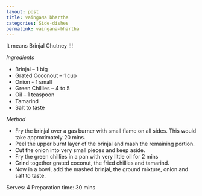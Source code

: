 ```yaml
---
layout: post
title: vaingaNa bhartha
categories: Side-dishes
permalink: vaingana-bhartha
---
```


It means Brinjal Chutney !!!

_Ingredients_

* Brinjal – 1 big 
* Grated Coconout – 1 cup
* Onion - 1 small
* Green Chillies – 4 to 5
* Oil – 1 teaspoon 
* Tamarind 
* Salt to taste

_Method_

* Fry the brinjal over a gas burner with small flame on all sides. This would take approximately 20 mins.
* Peel the upper burnt layer of the brinjal and mash the remaining portion.
* Cut the onion into very small pieces and keep aside.
* Fry the green chillies in a pan with very little oil for 2 mins
* Grind together grated coconut, the fried chillies and tamarind.
* Now in a bowl, add the mashed brinjal, the ground mixture, onion and salt to taste.
 
Serves: 4
Preparation time: 30 mins

